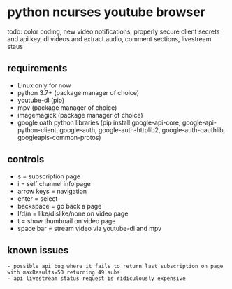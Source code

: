 # python ncurses youtube browser

todo: color coding, new video notifications, properly secure client secrets and api key, dl videos and extract audio, comment sections, livestream staus

## requirements
  - Linux only for now
  - python 3.7+ (package manager of choice)
  - youtube-dl (pip)
  - mpv (package manager of choice)
  - imagemagick (package manager of choice)
  - google oath python libraries (pip install google-api-core, google-api-python-client, google-auth, google-auth-httplib2, google-auth-oauthlib, googleapis-common-protos)

## controls
  - s = subscription page
  - i = self channel info page
  - arrow keys = navigation
  - enter = select
  - backspace = go back a page
  - l/d/n = like/dislike/none on video page
  - t = show thumbnail on video page
  - space bar = stream video via youtube-dl and mpv
  
  ## known issues
    - possible api bug where it fails to return last subscription on page with maxResults=50 returning 49 subs
    - api livestream status request is ridiculously expensive
